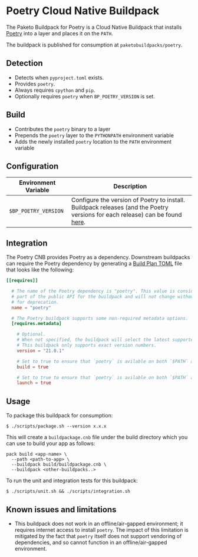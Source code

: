 # Poetry Cloud Native Buildpack

The Paketo Buildpack for Poetry is a Cloud Native Buildpack that installs [Poetry](https://python-poetry.org/) into a
layer and places it on the `PATH`.

The buildpack is published for consumption at `paketobuildpacks/poetry`.

## Detection

* Detects when `pyproject.toml` exists.
* Provides `poetry`.
* Always requires `cpython` and `pip`.
* Optionally requires `poetry` when `BP_POETRY_VERSION` is set.

## Build
* Contributes the `poetry` binary to a layer
* Prepends the `poetry` layer to the `PYTHONPATH` environment variable
* Adds the newly installed `poetry` location to the `PATH` environment variable

## Configuration
| Environment Variable | Description                                                                                                                                                                          |
|----------------------|--------------------------------------------------------------------------------------------------------------------------------------------------------------------------------------|
| `$BP_POETRY_VERSION` | Configure the version of Poetry to install. Buildpack releases (and the Poetry versions for each release) can be found [here](https://github.com/paketo-buildpacks/poetry/releases). |

## Integration

The Poetry CNB provides Poetry as a dependency. Downstream buildpacks can require the Poetry
dependency by generating a [Build Plan
TOML](https://github.com/buildpacks/spec/blob/master/buildpack.md#build-plan-toml)
file that looks like the following:

```toml
[[requires]]

  # The name of the Poetry dependency is "poetry". This value is considered
  # part of the public API for the buildpack and will not change without a plan
  # for deprecation.
  name = "poetry"

  # The Poetry buildpack supports some non-required metadata options.
  [requires.metadata]

    # Optional.
    # When not specified, the buildpack will select the latest supported version from buildpack.toml
    # This buildpack only supports exact version numbers.
    version = "21.0.1"

    # Set to true to ensure that `poetry` is avilable on both `$PATH` and `$PYTHONPATH` for subsequent buildpacks.
    build = true

    # Set to true to ensure that `poetry` is avilable on both `$PATH` and `$PYTHONPATH` for the launch container.
    launch = true
```

## Usage

To package this buildpack for consumption:
```
$ ./scripts/package.sh --version x.x.x
```
This will create a `buildpackage.cnb` file under the build directory which you
can use to build your app as follows:

```shell
pack build <app-name> \
  --path <path-to-app> \
  --buildpack build/buildpackage.cnb \
  --buildpack <other-buildpacks..>
```

To run the unit and integration tests for this buildpack:
```shell
$ ./scripts/unit.sh && ./scripts/integration.sh
```

## Known issues and limitations

* This buildpack does not work in an offline/air-gapped environment; it
  requires internet access to install `poetry`. The impact of this limitation
  is mitigated by the fact that `poetry` itself does not support vendoring of
  dependencies, and so cannot function in an offline/air-gapped environment.
